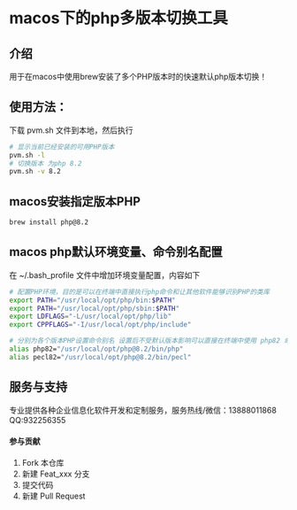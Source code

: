 # macos下的php多版本切换工具

## 介绍
用于在macos中使用brew安装了多个PHP版本时的快速默认php版本切换！

## 使用方法：

下载 pvm.sh 文件到本地，然后执行 
~~~sh
# 显示当前已经安装的可用PHP版本
pvm.sh -l
# 切换版本 为php 8.2
pvm.sh -v 8.2
~~~


## macos安装指定版本PHP

~~~sh
brew install php@8.2
~~~

## macos php默认环境变量、命令别名配置

在 ~/.bash_profile 文件中增加环境变量配置，内容如下
~~~sh
# 配置PHP环境，目的是可以在终端中直接执行php命令和让其他软件能够识别PHP的类库
export PATH="/usr/local/opt/php/bin:$PATH"
export PATH="/usr/local/opt/php/sbin:$PATH"
export LDFLAGS="-L/usr/local/opt/php/lib"
export CPPFLAGS="-I/usr/local/opt/php/include"

# 分别为各个版本PHP设置命令别名 设置后不受默认版本影响可以直接在终端中使用 php82 命令运行php 8.2版本
alias php82="/usr/local/opt/php@8.2/bin/php"
alias pecl82="/usr/local/opt/php@8.2/bin/pecl"

~~~

## 服务与支持
专业提供各种企业信息化软件开发和定制服务，服务热线/微信：13888011868
QQ:932256355


#### 参与贡献

1.  Fork 本仓库
2.  新建 Feat_xxx 分支
3.  提交代码
4.  新建 Pull Request



